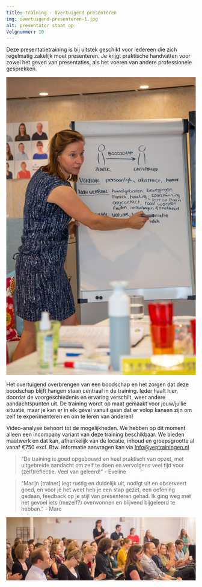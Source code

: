 ```yaml
---
title: Training - Overtuigend presenteren
img: overtuigend-presenteren-1.jpg
alt: presentator staat op
Volgnummer: 10
---
```


Deze presentatietraining is bij uitstek geschikt voor iedereen die zich regelmatig zakelijk moet presenteren. Je krijgt praktische handvatten voor zowel het geven van presentaties, als het voeren van andere professionele gesprekken. 

![trainer voor de groep en op de flipover staan de communicatiekanalen](./overtuigend-presenteren-2.jpg)

Het overtuigend overbrengen van een boodschap en het zorgen dat deze boodschap blijft hangen staan centraal in de training. Ieder haalt hier, doordat de voorgeschiedenis en ervaring verschilt, weer andere aandachtspunten uit. De training wordt op maat gemaakt voor jouw/jullie situatie, maar je kan er in elk geval vanuit gaan dat er volop kansen zijn om zelf te experimenteren en om te leren van anderen! 

Video-analyse behoort tot de mogelijkheden. We hebben op dit moment alleen een incompany variant van deze training beschikbaar. We bieden maatwerk en dat kan, afhankelijk van de locatie, inhoud en groepsgrootte al vanaf €750 excl. Btw. Informatie aanvragen kan via Info@yeptrainingen.nl 

> “De training is goed opgebouwd en heel praktisch van opzet, met uitgebreide aandacht om zelf te doen en vervolgens veel tijd voor (zelf)reflectie. Veel van geleerd!” - Eveline 

> “Marijn \[trainer\] legt rustig en duidelijk uit, nodigt uit en observeert goed, en voor je het weet heb je een stap gezet, een oefening gedaan, feedback op je stijl van presenteren gehad. Ik ging weg met het gevoel iets (mezelf?) overwonnen en blijvend bijgeleerd te hebben.” - Marc

![applaudiserend publiek](./overtuigend-presenteren-3.jpg)